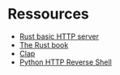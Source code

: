 

Ressources
==========

- [Rust basic HTTP server](https://github.com/brson/basic-http-server/blob/master/src/main.rs)
- [The Rust book](https://doc.rust-lang.org/stable/book/first-edition/)
- [Clap](https://github.com/kbknapp/clap-rs)
- [Python HTTP Reverse Shell](https://github.com/apurvsinghgautam/HTTP-Reverse-Shell/blob/master/client.py)
